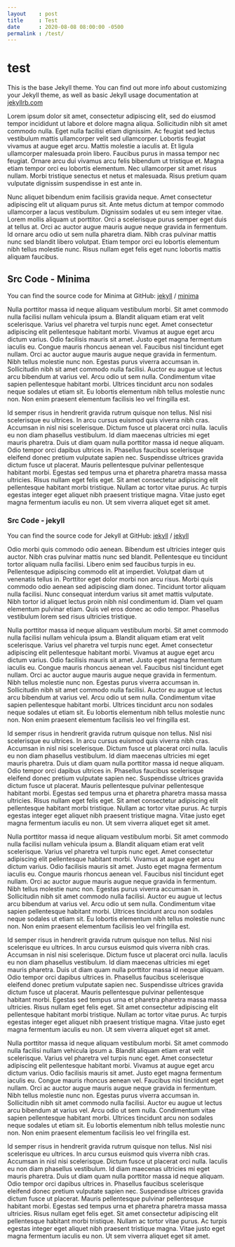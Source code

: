 ```yaml
---
layout    : post
title     : Test
date      : 2020-08-08 08:00:00 -0500
permalink : /test/
---
```


# test
This is the base Jekyll theme. You can find out more info about customizing your Jekyll theme, as well as basic Jekyll usage documentation at [jekyllrb.com](https://jekyllrb.com/)

Lorem ipsum dolor sit amet, consectetur adipiscing elit, sed do eiusmod tempor incididunt ut labore et dolore magna aliqua. Sollicitudin nibh sit amet commodo nulla. Eget nulla facilisi etiam dignissim. Ac feugiat sed lectus vestibulum mattis ullamcorper velit sed ullamcorper. Lobortis feugiat vivamus at augue eget arcu. Mattis molestie a iaculis at. Et ligula ullamcorper malesuada proin libero. Faucibus purus in massa tempor nec feugiat. Ornare arcu dui vivamus arcu felis bibendum ut tristique et. Magna etiam tempor orci eu lobortis elementum. Nec ullamcorper sit amet risus nullam. Morbi tristique senectus et netus et malesuada. Risus pretium quam vulputate dignissim suspendisse in est ante in.

Nunc aliquet bibendum enim facilisis gravida neque. Amet consectetur adipiscing elit ut aliquam purus sit. Ante metus dictum at tempor commodo ullamcorper a lacus vestibulum. Dignissim sodales ut eu sem integer vitae. Lorem mollis aliquam ut porttitor. Orci a scelerisque purus semper eget duis at tellus at. Orci ac auctor augue mauris augue neque gravida in fermentum. Id ornare arcu odio ut sem nulla pharetra diam. Nibh cras pulvinar mattis nunc sed blandit libero volutpat. Etiam tempor orci eu lobortis elementum nibh tellus molestie nunc. Risus nullam eget felis eget nunc lobortis mattis aliquam faucibus.

## Src Code - Minima
You can find the source code for Minima at GitHub:
[jekyll][jekyll-organization] /
[minima](https://github.com/jekyll/minima)

Nulla porttitor massa id neque aliquam vestibulum morbi. Sit amet commodo nulla facilisi nullam vehicula ipsum a. Blandit aliquam etiam erat velit scelerisque. Varius vel pharetra vel turpis nunc eget. Amet consectetur adipiscing elit pellentesque habitant morbi. Vivamus at augue eget arcu dictum varius. Odio facilisis mauris sit amet. Justo eget magna fermentum iaculis eu. Congue mauris rhoncus aenean vel. Faucibus nisl tincidunt eget nullam. Orci ac auctor augue mauris augue neque gravida in fermentum. Nibh tellus molestie nunc non. Egestas purus viverra accumsan in. Sollicitudin nibh sit amet commodo nulla facilisi. Auctor eu augue ut lectus arcu bibendum at varius vel. Arcu odio ut sem nulla. Condimentum vitae sapien pellentesque habitant morbi. Ultrices tincidunt arcu non sodales neque sodales ut etiam sit. Eu lobortis elementum nibh tellus molestie nunc non. Non enim praesent elementum facilisis leo vel fringilla est.

Id semper risus in hendrerit gravida rutrum quisque non tellus. Nisl nisi scelerisque eu ultrices. In arcu cursus euismod quis viverra nibh cras. Accumsan in nisl nisi scelerisque. Dictum fusce ut placerat orci nulla. Iaculis eu non diam phasellus vestibulum. Id diam maecenas ultricies mi eget mauris pharetra. Duis ut diam quam nulla porttitor massa id neque aliquam. Odio tempor orci dapibus ultrices in. Phasellus faucibus scelerisque eleifend donec pretium vulputate sapien nec. Suspendisse ultrices gravida dictum fusce ut placerat. Mauris pellentesque pulvinar pellentesque habitant morbi. Egestas sed tempus urna et pharetra pharetra massa massa ultricies. Risus nullam eget felis eget. Sit amet consectetur adipiscing elit pellentesque habitant morbi tristique. Nullam ac tortor vitae purus. Ac turpis egestas integer eget aliquet nibh praesent tristique magna. Vitae justo eget magna fermentum iaculis eu non. Ut sem viverra aliquet eget sit amet.

### Src Code - jekyll
You can find the source code for Jekyll at GitHub:
[jekyll][jekyll-organization] /
[jekyll](https://github.com/jekyll/jekyll)

[jekyll-organization]: https://github.com/jekyll

Odio morbi quis commodo odio aenean. Bibendum est ultricies integer quis auctor. Nibh cras pulvinar mattis nunc sed blandit. Pellentesque eu tincidunt tortor aliquam nulla facilisi. Libero enim sed faucibus turpis in eu. Pellentesque adipiscing commodo elit at imperdiet. Volutpat diam ut venenatis tellus in. Porttitor eget dolor morbi non arcu risus. Morbi quis commodo odio aenean sed adipiscing diam donec. Tincidunt tortor aliquam nulla facilisi. Nunc consequat interdum varius sit amet mattis vulputate. Nibh tortor id aliquet lectus proin nibh nisl condimentum id. Diam vel quam elementum pulvinar etiam. Quis vel eros donec ac odio tempor. Phasellus vestibulum lorem sed risus ultricies tristique.

Nulla porttitor massa id neque aliquam vestibulum morbi. Sit amet commodo nulla facilisi nullam vehicula ipsum a. Blandit aliquam etiam erat velit scelerisque. Varius vel pharetra vel turpis nunc eget. Amet consectetur adipiscing elit pellentesque habitant morbi. Vivamus at augue eget arcu dictum varius. Odio facilisis mauris sit amet. Justo eget magna fermentum iaculis eu. Congue mauris rhoncus aenean vel. Faucibus nisl tincidunt eget nullam. Orci ac auctor augue mauris augue neque gravida in fermentum. Nibh tellus molestie nunc non. Egestas purus viverra accumsan in. Sollicitudin nibh sit amet commodo nulla facilisi. Auctor eu augue ut lectus arcu bibendum at varius vel. Arcu odio ut sem nulla. Condimentum vitae sapien pellentesque habitant morbi. Ultrices tincidunt arcu non sodales neque sodales ut etiam sit. Eu lobortis elementum nibh tellus molestie nunc non. Non enim praesent elementum facilisis leo vel fringilla est.

Id semper risus in hendrerit gravida rutrum quisque non tellus. Nisl nisi scelerisque eu ultrices. In arcu cursus euismod quis viverra nibh cras. Accumsan in nisl nisi scelerisque. Dictum fusce ut placerat orci nulla. Iaculis eu non diam phasellus vestibulum. Id diam maecenas ultricies mi eget mauris pharetra. Duis ut diam quam nulla porttitor massa id neque aliquam. Odio tempor orci dapibus ultrices in. Phasellus faucibus scelerisque eleifend donec pretium vulputate sapien nec. Suspendisse ultrices gravida dictum fusce ut placerat. Mauris pellentesque pulvinar pellentesque habitant morbi. Egestas sed tempus urna et pharetra pharetra massa massa ultricies. Risus nullam eget felis eget. Sit amet consectetur adipiscing elit pellentesque habitant morbi tristique. Nullam ac tortor vitae purus. Ac turpis egestas integer eget aliquet nibh praesent tristique magna. Vitae justo eget magna fermentum iaculis eu non. Ut sem viverra aliquet eget sit amet.

Nulla porttitor massa id neque aliquam vestibulum morbi. Sit amet commodo nulla facilisi nullam vehicula ipsum a. Blandit aliquam etiam erat velit scelerisque. Varius vel pharetra vel turpis nunc eget. Amet consectetur adipiscing elit pellentesque habitant morbi. Vivamus at augue eget arcu dictum varius. Odio facilisis mauris sit amet. Justo eget magna fermentum iaculis eu. Congue mauris rhoncus aenean vel. Faucibus nisl tincidunt eget nullam. Orci ac auctor augue mauris augue neque gravida in fermentum. Nibh tellus molestie nunc non. Egestas purus viverra accumsan in. Sollicitudin nibh sit amet commodo nulla facilisi. Auctor eu augue ut lectus arcu bibendum at varius vel. Arcu odio ut sem nulla. Condimentum vitae sapien pellentesque habitant morbi. Ultrices tincidunt arcu non sodales neque sodales ut etiam sit. Eu lobortis elementum nibh tellus molestie nunc non. Non enim praesent elementum facilisis leo vel fringilla est.

Id semper risus in hendrerit gravida rutrum quisque non tellus. Nisl nisi scelerisque eu ultrices. In arcu cursus euismod quis viverra nibh cras. Accumsan in nisl nisi scelerisque. Dictum fusce ut placerat orci nulla. Iaculis eu non diam phasellus vestibulum. Id diam maecenas ultricies mi eget mauris pharetra. Duis ut diam quam nulla porttitor massa id neque aliquam. Odio tempor orci dapibus ultrices in. Phasellus faucibus scelerisque eleifend donec pretium vulputate sapien nec. Suspendisse ultrices gravida dictum fusce ut placerat. Mauris pellentesque pulvinar pellentesque habitant morbi. Egestas sed tempus urna et pharetra pharetra massa massa ultricies. Risus nullam eget felis eget. Sit amet consectetur adipiscing elit pellentesque habitant morbi tristique. Nullam ac tortor vitae purus. Ac turpis egestas integer eget aliquet nibh praesent tristique magna. Vitae justo eget magna fermentum iaculis eu non. Ut sem viverra aliquet eget sit amet.

Nulla porttitor massa id neque aliquam vestibulum morbi. Sit amet commodo nulla facilisi nullam vehicula ipsum a. Blandit aliquam etiam erat velit scelerisque. Varius vel pharetra vel turpis nunc eget. Amet consectetur adipiscing elit pellentesque habitant morbi. Vivamus at augue eget arcu dictum varius. Odio facilisis mauris sit amet. Justo eget magna fermentum iaculis eu. Congue mauris rhoncus aenean vel. Faucibus nisl tincidunt eget nullam. Orci ac auctor augue mauris augue neque gravida in fermentum. Nibh tellus molestie nunc non. Egestas purus viverra accumsan in. Sollicitudin nibh sit amet commodo nulla facilisi. Auctor eu augue ut lectus arcu bibendum at varius vel. Arcu odio ut sem nulla. Condimentum vitae sapien pellentesque habitant morbi. Ultrices tincidunt arcu non sodales neque sodales ut etiam sit. Eu lobortis elementum nibh tellus molestie nunc non. Non enim praesent elementum facilisis leo vel fringilla est.

Id semper risus in hendrerit gravida rutrum quisque non tellus. Nisl nisi scelerisque eu ultrices. In arcu cursus euismod quis viverra nibh cras. Accumsan in nisl nisi scelerisque. Dictum fusce ut placerat orci nulla. Iaculis eu non diam phasellus vestibulum. Id diam maecenas ultricies mi eget mauris pharetra. Duis ut diam quam nulla porttitor massa id neque aliquam. Odio tempor orci dapibus ultrices in. Phasellus faucibus scelerisque eleifend donec pretium vulputate sapien nec. Suspendisse ultrices gravida dictum fusce ut placerat. Mauris pellentesque pulvinar pellentesque habitant morbi. Egestas sed tempus urna et pharetra pharetra massa massa ultricies. Risus nullam eget felis eget. Sit amet consectetur adipiscing elit pellentesque habitant morbi tristique. Nullam ac tortor vitae purus. Ac turpis egestas integer eget aliquet nibh praesent tristique magna. Vitae justo eget magna fermentum iaculis eu non. Ut sem viverra aliquet eget sit amet.

